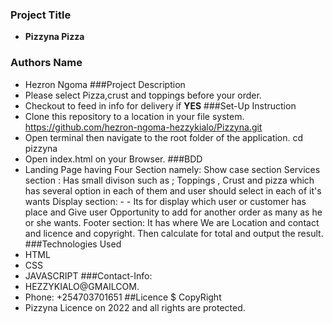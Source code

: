 ### Project Title
- **Pizzyna Pizza**
### Authors Name 
- Hezron Ngoma
###Project Description
- Please select Pizza,crust and toppings before your order.
- Checkout to feed in info for delivery if **YES**
###Set-Up Instruction
- Clone this repository to a location in your file system. https://github.com/hezron-ngoma-hezzykialo/Pizzyna.git 
- Open terminal  then navigate to the root folder of the application. cd pizzyna
- Open index.html on your Browser.
###BDD
- Landing Page having Four Section namely:
				Show case section
				Services section : Has small divison such as ; Toppings , Crust and pizza which has several option in each of them and user should select in each of it's wants
				Display section: - - Its for display which user or customer has place and Give user Opportunity to add for another order as many as he or she wants.
				Footer section: It has where We are Location and contact and licence and copyright.
				Then calculate for total and output the result.
###Technologies Used
- HTML
- CSS
- JAVASCRIPT
###Contact-Info:
- HEZZYKIALO@GMAILCOM.
- Phone: +254703701651
##Licence $ CopyRight
- Pizzyna Licence on 2022 and all rights are protected.